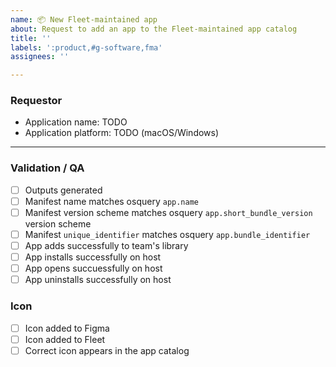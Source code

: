 ```yaml
---
name: 📦 New Fleet-maintained app
about: Request to add an app to the Fleet-maintained app catalog
title: ''
labels: ':product,#g-software,fma'
assignees: ''

---
```


### Requestor

- Application name: TODO
- Application platform: TODO (macOS/Windows)

---

### Validation / QA

- [ ] Outputs generated
- [ ] Manifest name matches osquery `app.name`
- [ ] Manifest version scheme matches osquery `app.short_bundle_version` version scheme
- [ ] Manifest `unique_identifier` matches osquery `app.bundle_identifier`
- [ ] App adds successfully to team's library
- [ ] App installs successfully on host
- [ ] App opens succuessfully on host
- [ ] App uninstalls successfully on host

### Icon

- [ ] Icon added to Figma
- [ ] Icon added to Fleet
- [ ] Correct icon appears in the app catalog